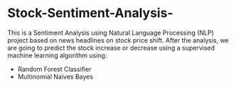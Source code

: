 # Stock-Sentiment-Analysis-
This is a Sentiment Analysis using Natural Language Processing (NLP) project based on news headlines on stock price shift. After the analysis, we are going to predict the stock increase or decrease using a supervised machine learning algorithm using:
- Random Forest Classifier
- Multinomial Naives Bayes
